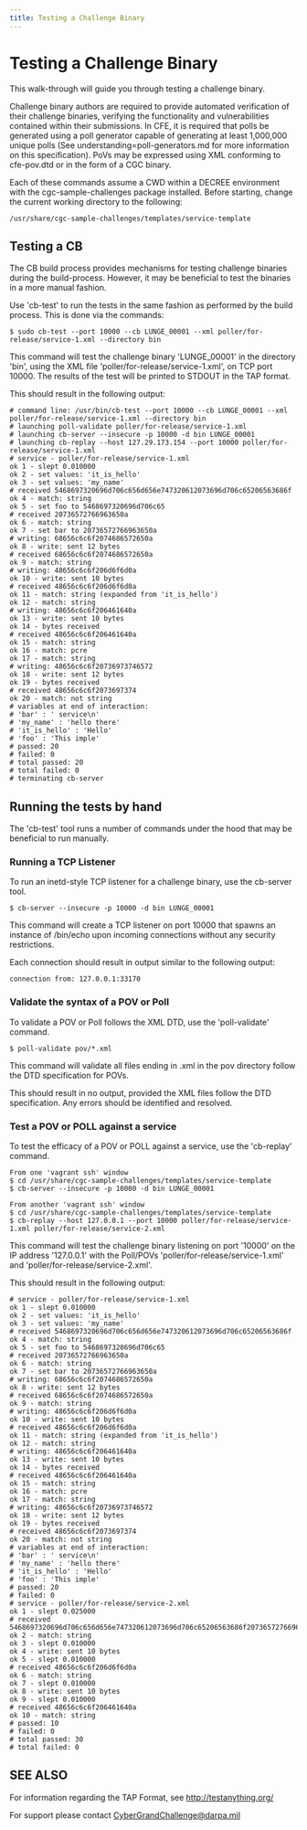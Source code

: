 ```yaml
---
title: Testing a Challenge Binary
---
```

# Testing a Challenge Binary

This walk-through will guide you through testing a challenge binary.  

Challenge binary authors are required to provide automated verification of their challenge binaries, verifying the functionality and vulnerabilities contained within their submissions.  In CFE, it is required that polls be generated using a poll generator capable of generating at least 1,000,000 unique polls (See understanding=poll-generators.md for more information on this specification). PoVs may be expressed using XML conforming to cfe-pov.dtd or in the form of a CGC binary.

Each of these commands assume a CWD within a DECREE environment with the cgc-sample-challenges package installed.  Before starting, change the current working directory to the following:

    /usr/share/cgc-sample-challenges/templates/service-template

## Testing a CB
The CB build process provides mechanisms for testing challenge binaries during the build-process.  However, it may be beneficial to test the binaries in a more manual fashion.

Use 'cb-test' to run the tests in the same fashion as performed by the build process.  This is done via the commands:

    $ sudo cb-test --port 10000 --cb LUNGE_00001 --xml poller/for-release/service-1.xml --directory bin

This command will test the challenge binary 'LUNGE_00001' in the directory 'bin', using the XML file 'poller/for-release/service-1.xml', on TCP port 10000.  The results of the test will be printed to STDOUT in the TAP format.  

This should result in the following output:

    # command line: /usr/bin/cb-test --port 10000 --cb LUNGE_00001 --xml poller/for-release/service-1.xml --directory bin
    # launching poll-validate poller/for-release/service-1.xml
    # launching cb-server --insecure -p 10000 -d bin LUNGE_00001
    # launching cb-replay --host 127.29.173.154 --port 10000 poller/for-release/service-1.xml
    # service - poller/for-release/service-1.xml
    ok 1 - slept 0.010000
    ok 2 - set values: 'it_is_hello'
    ok 3 - set values: 'my_name'
    # received 5468697320696d706c656d656e747320612073696d706c65206563686f
    ok 4 - match: string
    ok 5 - set foo to 5468697320696d706c65
    # received 20736572766963650a
    ok 6 - match: string
    ok 7 - set bar to 20736572766963650a
    # writing: 68656c6c6f2074686572650a
    ok 8 - write: sent 12 bytes
    # received 68656c6c6f2074686572650a
    ok 9 - match: string
    # writing: 48656c6c6f206d6f6d0a
    ok 10 - write: sent 10 bytes
    # received 48656c6c6f206d6f6d0a
    ok 11 - match: string (expanded from 'it_is_hello')
    ok 12 - match: string
    # writing: 48656c6c6f206461640a
    ok 13 - write: sent 10 bytes
    ok 14 - bytes received
    # received 48656c6c6f206461640a
    ok 15 - match: string
    ok 16 - match: pcre
    ok 17 - match: string
    # writing: 48656c6c6f20736973746572
    ok 18 - write: sent 12 bytes
    ok 19 - bytes received
    # received 48656c6c6f2073697374
    ok 20 - match: not string
    # variables at end of interaction:
    # 'bar' : ' service\n'
    # 'my_name' : 'hello there'
    # 'it_is_hello' : 'Hello'
    # 'foo' : 'This imple'
    # passed: 20
    # failed: 0
    # total passed: 20
    # total failed: 0
    # terminating cb-server

## Running the tests by hand
The 'cb-test' tool runs a number of commands under the hood that may be beneficial to run manually.

### Running a TCP Listener
To run an inetd-style TCP listener for a challenge binary, use the cb-server tool.

    $ cb-server --insecure -p 10000 -d bin LUNGE_00001

This command will create a TCP listener on port 10000 that spawns an instance of /bin/echo upon incoming connections without any security restrictions.

Each connection should result in output similar to the following output:

    connection from: 127.0.0.1:33170

### Validate the syntax of a POV or Poll
To validate a POV or Poll follows the XML DTD, use the 'poll-validate' command.

    $ poll-validate pov/*.xml

This command will validate all files ending in .xml in the pov directory follow the DTD specification for POVs.

This should result in no output, provided the XML files follow the DTD specification.  Any errors should be identified and resolved.

### Test a POV or POLL against a service
To test the efficacy of a POV or POLL against a service, use the 'cb-replay' command.

    From one 'vagrant ssh' window
    $ cd /usr/share/cgc-sample-challenges/templates/service-template
    $ cb-server --insecure -p 10000 -d bin LUNGE_00001

    From another 'vagrant ssh' window
    $ cd /usr/share/cgc-sample-challenges/templates/service-template
    $ cb-replay --host 127.0.0.1 --port 10000 poller/for-release/service-1.xml poller/for-release/service-2.xml

This command will test the challenge binary listening on port '10000' on the IP address '127.0.0.1' with the Poll/POVs 'poller/for-release/service-1.xml' and 'poller/for-release/service-2.xml'.

This should result in the following output:

    # service - poller/for-release/service-1.xml
    ok 1 - slept 0.010000
    ok 2 - set values: 'it_is_hello'
    ok 3 - set values: 'my_name'
    # received 5468697320696d706c656d656e747320612073696d706c65206563686f
    ok 4 - match: string
    ok 5 - set foo to 5468697320696d706c65
    # received 20736572766963650a
    ok 6 - match: string
    ok 7 - set bar to 20736572766963650a
    # writing: 68656c6c6f2074686572650a
    ok 8 - write: sent 12 bytes
    # received 68656c6c6f2074686572650a
    ok 9 - match: string
    # writing: 48656c6c6f206d6f6d0a
    ok 10 - write: sent 10 bytes
    # received 48656c6c6f206d6f6d0a
    ok 11 - match: string (expanded from 'it_is_hello')
    ok 12 - match: string
    # writing: 48656c6c6f206461640a
    ok 13 - write: sent 10 bytes
    ok 14 - bytes received
    # received 48656c6c6f206461640a
    ok 15 - match: string
    ok 16 - match: pcre
    ok 17 - match: string
    # writing: 48656c6c6f20736973746572
    ok 18 - write: sent 12 bytes
    ok 19 - bytes received
    # received 48656c6c6f2073697374
    ok 20 - match: not string
    # variables at end of interaction:
    # 'bar' : ' service\n'
    # 'my_name' : 'hello there'
    # 'it_is_hello' : 'Hello'
    # 'foo' : 'This imple'
    # passed: 20
    # failed: 0
    # service - poller/for-release/service-2.xml
    ok 1 - slept 0.025000
    # received 5468697320696d706c656d656e747320612073696d706c65206563686f20736572766963650a
    ok 2 - match: string
    ok 3 - slept 0.010000
    ok 4 - write: sent 10 bytes
    ok 5 - slept 0.010000
    # received 48656c6c6f206d6f6d0a
    ok 6 - match: string
    ok 7 - slept 0.010000
    ok 8 - write: sent 10 bytes
    ok 9 - slept 0.010000
    # received 48656c6c6f206461640a
    ok 10 - match: string
    # passed: 10
    # failed: 0
    # total passed: 30
    # total failed: 0

## SEE ALSO

For information regarding the TAP Format, see <http://testanything.org/>

For support please contact CyberGrandChallenge@darpa.mil
